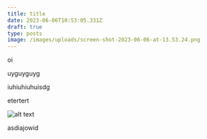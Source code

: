```yaml
---
title: title
date: 2023-06-06T10:53:05.331Z
draft: true
type: posts
image: /images/uploads/screen-shot-2023-06-06-at-13.53.24.png
---
```

o﻿i



u﻿yguyguyg

i﻿uhiuhiuhuisdg

e﻿tertert

![alt text](/images/uploads/screen-shot-2023-06-06-at-13.53.24.png "title of the image")





a﻿sdiajowid